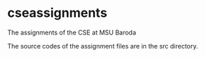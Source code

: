 cseassignments
==============

The assignments of the CSE at MSU Baroda

The source codes of the assignment files are in the src directory.
